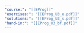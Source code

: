 ```yaml
---
"course:": "[[EProg]]"
"exercises:": "[[EProg_U3_e.pdf]]"
"solutions:": "[[EProg_U3_s.pdf]]"
"hand-in:": "[[EProg_U3_bf.pdf]]"
---
```

